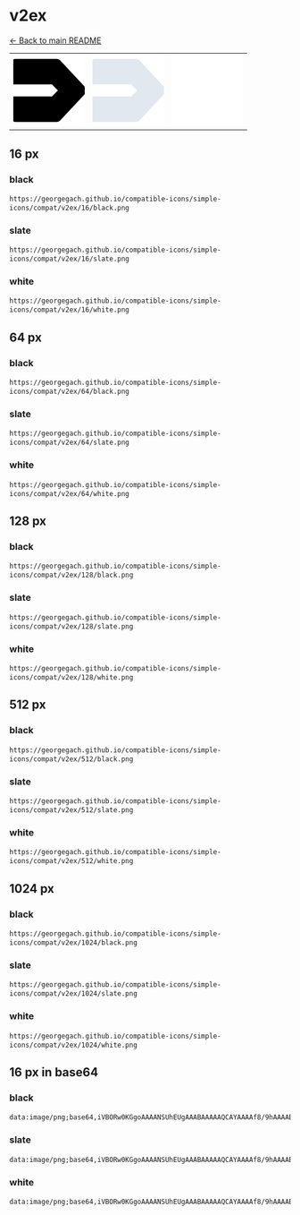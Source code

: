 # v2ex

[← Back to main README](../../README.md)

<table><tr>
  <td><img src="./128/black.png" width="128" alt="v2ex black icon" /></td>
  <td><img src="./128/slate.png" width="128" alt="v2ex slate icon" /></td>
  <td><img src="./128/white.png" width="128" alt="v2ex white icon" /></td>
</tr></table>

## 16 px

### black
```
https://georgegach.github.io/compatible-icons/simple-icons/compat/v2ex/16/black.png
```

### slate
```
https://georgegach.github.io/compatible-icons/simple-icons/compat/v2ex/16/slate.png
```

### white
```
https://georgegach.github.io/compatible-icons/simple-icons/compat/v2ex/16/white.png
```

## 64 px

### black
```
https://georgegach.github.io/compatible-icons/simple-icons/compat/v2ex/64/black.png
```

### slate
```
https://georgegach.github.io/compatible-icons/simple-icons/compat/v2ex/64/slate.png
```

### white
```
https://georgegach.github.io/compatible-icons/simple-icons/compat/v2ex/64/white.png
```

## 128 px

### black
```
https://georgegach.github.io/compatible-icons/simple-icons/compat/v2ex/128/black.png
```

### slate
```
https://georgegach.github.io/compatible-icons/simple-icons/compat/v2ex/128/slate.png
```

### white
```
https://georgegach.github.io/compatible-icons/simple-icons/compat/v2ex/128/white.png
```

## 512 px

### black
```
https://georgegach.github.io/compatible-icons/simple-icons/compat/v2ex/512/black.png
```

### slate
```
https://georgegach.github.io/compatible-icons/simple-icons/compat/v2ex/512/slate.png
```

### white
```
https://georgegach.github.io/compatible-icons/simple-icons/compat/v2ex/512/white.png
```

## 1024 px

### black
```
https://georgegach.github.io/compatible-icons/simple-icons/compat/v2ex/1024/black.png
```

### slate
```
https://georgegach.github.io/compatible-icons/simple-icons/compat/v2ex/1024/slate.png
```

### white
```
https://georgegach.github.io/compatible-icons/simple-icons/compat/v2ex/1024/white.png
```

## 16 px in base64

### black
```
data:image/png;base64,iVBORw0KGgoAAAANSUhEUgAAABAAAAAQCAYAAAAf8/9hAAAABmJLR0QA/wD/AP+gvaeTAAAAq0lEQVQ4jaXTXwoBYRQF8N9oSvFiBXbFFqxEeVVsgQ1YAy+sg5KUKIUZD8Q0vowxp76X++d8557ujdBA3XdccAwlIqxxKyBIsEIH13wy/fGdMUPtX4IUJ0yrEKQ4YFyFIMUefYixCNr2RhNttDKxFnrYFvS+MHz+mley+XC0LGLMC2pCI8AOAwFZpUz8h+CAUVZK2UWa5GestMqxxzElAfOySLBEN18bqXjOd8o0gXv/xddNAAAAAElFTkSuQmCC
```

### slate
```
data:image/png;base64,iVBORw0KGgoAAAANSUhEUgAAABAAAAAQCAYAAAAf8/9hAAAABmJLR0QA/wD/AP+gvaeTAAABJklEQVQ4jaWTvU4CURSEv0M2IWCMa7OsiUvlS1ham9hpYYytjW9gq70WFj4AvYW9nTb6DgYIsBrj4l+iK3csgGQxuIBOd+fcM2fm5h5rtVrlNC0XyUGp9JkGQfA6rmb1TtIG9fIEwBzoNqr4m2b2la14QAiW3w8IC5rx87mkDTNzQ74wsXPoAYrg1hpxt5blpxYYuCgLrd+1k9M/CfSd2HyhwHa9kxwBeGZ2nTtVmsOoIvyMFR/Ya3aeHia/HtC4755I2h0RAQTxzBFGYVgj7l7lXRkbATB4NHToSVqdOEg/j0rAzqJw8XjmCEIvErVq6B9A/ydODUPvhl1ES/7+kJvageDDicvlysJOlvcwayPnfmsczHaGbqLQ38ruAYDn9d5W/rPO32okbzG53HFaAAAAAElFTkSuQmCC
```

### white
```
data:image/png;base64,iVBORw0KGgoAAAANSUhEUgAAABAAAAAQCAYAAAAf8/9hAAAABmJLR0QA/wD/AP+gvaeTAAAAsklEQVQ4jaWTXQpBURRG19YtxYsRmBVTMBLlVTEFJmAMvDAOSlKilJ/lgYRu9+Cux/3znXO+fXaoNaBKMaeI2OclQl0Cl4TAFVgArYg4v2X8nqM6USv/Cqge1HEZAdWdOiwjoLpVuwAZMEsYWAeaQOMl1gA66jrR+7xl/3HqJ6tKur2YTJ0mavKeALABeqVN/HeMg1eDfuGgjj4d/pbcr5wBS+7LUsQVmAPtiHirDUuu8w0eKu4oh89ZSQAAAABJRU5ErkJggg==
```


